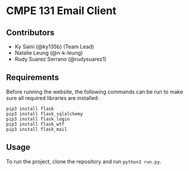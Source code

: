 # CMPE 131 Email Client

## Contributors
- Ky Saini (@ky135b) (Team Lead)
- Natalie Leung (@n-k-leung)
- Rudy Suarez Serrano (@rudysuarez1)

## Requirements
Before running the website, the following commands can be run to make sure all required libraries are installed:

```
pip3 install flask
pip3 install flask_sqlalchemy
pip3 install flask_login
pip3 install flask_wtf
pip3 install flask_mail
```

## Usage
To run the project, clone the repository and run `python3 run.py`.
